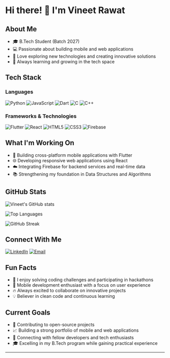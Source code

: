# Hi there! 👋 I'm Vineet Rawat

## About Me
- 🎓 B.Tech Student (Batch 2027)
- 💻 Passionate about building mobile and web applications
- 🚀 Love exploring new technologies and creating innovative solutions
- 🌱 Always learning and growing in the tech space

## Tech Stack
### Languages
![Python](https://img.shields.io/badge/Python-3776AB?style=for-the-badge&logo=python&logoColor=white)
![JavaScript](https://img.shields.io/badge/JavaScript-F7DF1E?style=for-the-badge&logo=javascript&logoColor=black)
![Dart](https://img.shields.io/badge/Dart-0175C2?style=for-the-badge&logo=dart&logoColor=white)
![C](https://img.shields.io/badge/C-00599C?style=for-the-badge&logo=c&logoColor=white)
![C++](https://img.shields.io/badge/C++-00599C?style=for-the-badge&logo=c%2B%2B&logoColor=white)

### Frameworks & Technologies
![Flutter](https://img.shields.io/badge/Flutter-02569B?style=for-the-badge&logo=flutter&logoColor=white)
![React](https://img.shields.io/badge/React-20232A?style=for-the-badge&logo=react&logoColor=61DAFB)
![HTML5](https://img.shields.io/badge/HTML5-E34F26?style=for-the-badge&logo=html5&logoColor=white)
![CSS3](https://img.shields.io/badge/CSS3-1572B6?style=for-the-badge&logo=css3&logoColor=white)
![Firebase](https://img.shields.io/badge/Firebase-039BE5?style=for-the-badge&logo=Firebase&logoColor=white)

## What I'm Working On
- 🔭 Building cross-platform mobile applications with Flutter
- 🌐 Developing responsive web applications using React
- ☁️ Integrating Firebase for backend services and real-time data
- 📚 Strengthening my foundation in Data Structures and Algorithms

## GitHub Stats
![Vineet's GitHub stats](https://github-readme-stats.vercel.app/api?username=cerebralstoic&show_icons=true&theme=radical)

![Top Languages](https://github-readme-stats.vercel.app/api/top-langs/?username=cerebralstoic&layout=compact&theme=radical)

![GitHub Streak](https://streak-stats.demolab.com?user=cerebralstoic&theme=radical)

## Connect With Me
[![LinkedIn](https://img.shields.io/badge/LinkedIn-0077B5?style=for-the-badge&logo=linkedin&logoColor=white)](https://www.linkedin.com/in/cerebralstoic)
[![Email](https://img.shields.io/badge/Gmail-D14836?style=for-the-badge&logo=gmail&logoColor=white)](mailto:vineet.rawat.ddun62019@gmail.com)

## Fun Facts
- 🎯 I enjoy solving coding challenges and participating in hackathons
- 📱 Mobile development enthusiast with a focus on user experience
- 🔥 Always excited to collaborate on innovative projects
- 💡 Believer in clean code and continuous learning

## Current Goals
- 🚀 Contributing to open-source projects
- 📈 Building a strong portfolio of mobile and web applications
- 🤝 Connecting with fellow developers and tech enthusiasts
- 🎓 Excelling in my B.Tech program while gaining practical experience

---

